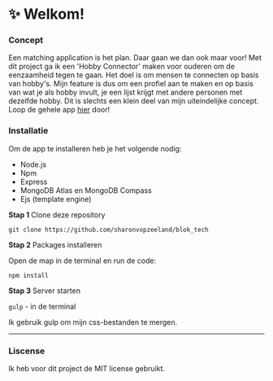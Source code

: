 # ✨ Welkom! 
### Concept
Een matching application is het plan. Daar gaan we dan ook maar voor! Met dit project ga ik een 'Hobby Connector' maken voor ouderen om de eenzaamheid tegen te gaan. Het doel is om mensen te connecten op basis van hobby's. Mijn feature is dus om een profiel aan te maken en op basis van wat je als hobby invult, je een lijst krijgt met andere personen met dezelfde hobby. Dit is slechts een klein deel van mijn uiteindelijke concept.
Loop de gehele app <a href="https://xd.adobe.com/view/e96f832b-06b2-46d4-a914-a299298ce7af-bc3c/">hier</a> door!

### Installatie
Om de app te installeren heb je het volgende nodig:

* Node.js
* Npm
* Express
* MongoDB Atlas en MongoDB Compass
* Ejs (template engine)

**Stap 1** Clone deze repository

`git clone https://github.com/sharonvopzeeland/blok_tech`

**Stap 2** Packages installeren

Open de map in de terminal en run de code:

`npm install`

**Stap 3** Server starten

`gulp` - in de terminal

Ik gebruik gulp om mijn css-bestanden te mergen.

***

### Liscense
Ik heb voor dit project de MIT license gebruikt.


